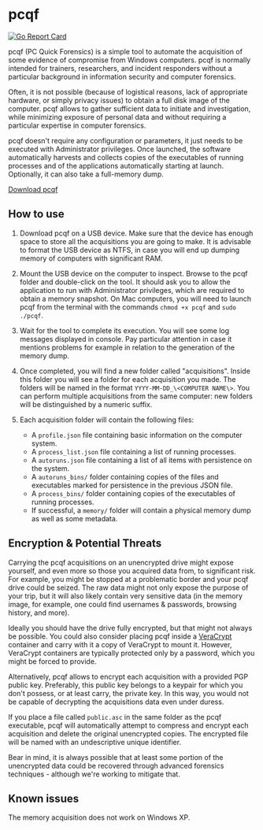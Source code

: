 # pcqf

[![Go Report Card](https://goreportcard.com/badge/github.com/botherder/pcqf)](https://goreportcard.com/report/github.com/botherder/pcqf)

pcqf (PC Quick Forensics) is a simple tool to automate the acquisition of some evidence of compromise from Windows computers. pcqf is normally intended for trainers, researchers, and incident responders without a particular background in information security and computer forensics.

Often, it is not possible (because of logistical reasons, lack of appropriate hardware, or simply privacy issues) to obtain a full disk image of the computer. pcqf allows to gather sufficient data to initiate and investigation, while minimizing exposure of personal data and without requiring a particular expertise in computer forensics.

pcqf doesn't require any configuration or parameters, it just needs to be executed with Administrator privileges. Once launched, the software automatically harvests and collects copies of the executables of running processes and of the applications automatically starting at launch. Optionally, it can also take a full-memory dump.

[Download pcqf](https://github.com/botherder/pcqf/releases/latest)

## How to use

1. Download pcqf on a USB device. Make sure that the device has enough space to store all the acquisitions you are going to make. It is advisable to format the USB device as NTFS, in case you will end up dumping memory of computers with significant RAM.

2. Mount the USB device on the computer to inspect. Browse to the pcqf folder and double-click on the tool. It should ask you to allow the application to run with Administrator privileges, which are required to obtain a memory snapshot. On Mac computers, you will need to launch pcqf from the terminal with the commands `chmod +x pcqf` and `sudo ./pcqf`.

3. Wait for the tool to complete its execution. You will see some log messages displayed in console. Pay particular attention in case it mentions problems for example in relation to the generation of the memory dump.

4. Once completed, you will find a new folder called "acquisitions". Inside this folder you will see a folder for each acquisition you made. The folders will be named in the format `YYYY-MM-DD_\<COMPUTER NAME\>`. You can perform multiple acquisitions from the same computer: new folders will be distinguished by a numeric suffix.

5. Each acquisition folder will contain the following files:

    - A `profile.json` file containing basic information on the computer system.
    - A `process_list.json` file containing a list of running processes.
    - A `autoruns.json` file containing a list of all items with persistence on the system.
    - A `autoruns_bins/` folder containing copies of the files and executables marked for persistence in the previous JSON file.
    - A `process_bins/` folder containing copies of the executables of running processes.
    - If successful, a `memory/` folder will contain a physical memory dump as well as some metadata.

## Encryption & Potential Threats

Carrying the pcqf acquisitions on an unencrypted drive might expose yourself, and even more so those you acquired data from, to significant risk. For example, you might be stopped at a problematic border and your pcqf drive could be seized. The raw data might not only expose the purpose of your trip, but it will also likely contain very sensitive data (in the memory image, for example, one could find usernames & passwords, browsing history, and more).

Ideally you should have the drive fully encrypted, but that might not always be possible. You could also consider placing pcqf inside a [VeraCrypt](https://www.veracrypt.fr/) container and carry with it a copy of VeraCrypt to mount it. However, VeraCrypt containers are typically protected only by a password, which you might be forced to provide.

Alternatively, pcqf allows to encrypt each acquisition with a provided PGP public key. Preferably, this public key belongs to a keypair for which you don't possess, or at least carry, the private key. In this way, you would not be capable of decrypting the acquisitions data even under duress.

If you place a file called `public.asc` in the same folder as the pcqf executable, pcqf will automatically attempt to compress and encrypt each acquisition and delete the original unencrypted copies. The encrypted file will be named with an undescriptive unique identifier.

Bear in mind, it is always possible that at least some portion of the unencrypted data could be recovered through advanced forensics techniques - although we're working to mitigate that.

## Known issues

The memory acquisition does not work on Windows XP.
